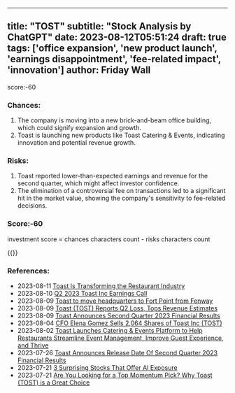 
---
title: "TOST"
subtitle: "Stock Analysis by ChatGPT"
date: 2023-08-12T05:51:24
draft: true
tags: ['office expansion', 'new product launch', 'earnings disappointment', 'fee-related impact', 'innovation']
author: Friday Wall
---

score:-60
### Chances:
1. The company is moving into a new brick-and-beam office building, which could signify expansion and growth.
2. Toast is launching new products like Toast Catering & Events, indicating innovation and potential revenue growth.
### Risks:
1. Toast reported lower-than-expected earnings and revenue for the second quarter, which might affect investor confidence.
2. The elimination of a controversial fee on transactions led to a significant hit in the market value, showing the company's sensitivity to fee-related decisions.
### Score:-60
investment score = chances characters count - risks characters count

{{<tradingview symbol="NYSE:TOST">}}
### References:
- 2023-08-11 [Toast Is Transforming the Restaurant Industry](https://finance.yahoo.com/news/toast-transforming-restaurant-industry-191551157.html?.tsrc=rss)
- 2023-08-10 [Q2 2023 Toast Inc Earnings Call](https://finance.yahoo.com/news/q2-2023-toast-inc-earnings-181128811.html?.tsrc=rss)
- 2023-08-09 [Toast to move headquarters to Fort Point from Fenway](https://finance.yahoo.com/m/d1a7fc72-bf72-3479-952f-50fd6d6480a5/toast-to-move-headquarters-to.html?.tsrc=rss)
- 2023-08-09 [Toast (TOST) Reports Q2 Loss, Tops Revenue Estimates](https://finance.yahoo.com/news/toast-tost-reports-q2-loss-221516703.html?.tsrc=rss)
- 2023-08-09 [Toast Announces Second Quarter 2023 Financial Results](https://finance.yahoo.com/news/toast-announces-second-quarter-2023-200500570.html?.tsrc=rss)
- 2023-08-04 [CFO Elena Gomez Sells 2,064 Shares of Toast Inc (TOST)](https://finance.yahoo.com/news/cfo-elena-gomez-sells-2-090137104.html?.tsrc=rss)
- 2023-08-02 [Toast Launches Catering & Events Platform to Help Restaurants Streamline Event Management, Improve Guest Experience, and Thrive](https://finance.yahoo.com/news/toast-launches-catering-events-platform-120000503.html?.tsrc=rss)
- 2023-07-26 [Toast Announces Release Date Of Second Quarter 2023 Financial Results](https://finance.yahoo.com/news/toast-announces-release-date-second-200100037.html?.tsrc=rss)
- 2023-07-21 [3 Surprising Stocks That Offer AI Exposure](https://finance.yahoo.com/news/3-surprising-stocks-offer-ai-172303132.html?.tsrc=rss)
- 2023-07-21 [Are You Looking for a Top Momentum Pick? Why Toast (TOST) is a Great Choice](https://finance.yahoo.com/news/looking-top-momentum-pick-why-160006458.html?.tsrc=rss)


                